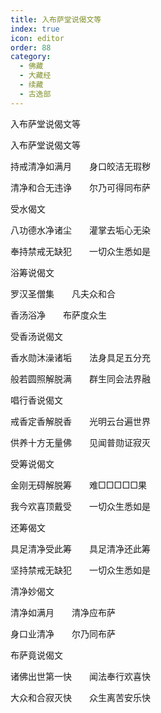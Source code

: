 ```yaml
---
title: 入布萨堂说偈文等
index: true
icon: editor
order: 88
category:
  - 佛藏
  - 大藏经
  - 续藏
  - 古逸部
---
```


  入布萨堂说偈文等  

入布萨堂说偈文等  

持戒清净如满月　　身口皎洁无瑕秽  

清净和合无违诤　　尔乃可得同布萨  

受水偈文  

八功德水净诸尘　　灌掌去垢心无染  

奉持禁戒无缺犯　　一切众生悉如是  

浴筹说偈文  

罗汉圣僧集　　凡夫众和合  

香汤浴净　　布萨度众生  

受香汤说偈文  

香水勋沐澡诸垢　　法身具足五分充  

般若圆照解脱满　　群生同会法界融  

唱行香说偈文  

戒香定香解脱香　　光明云台遍世界  

供养十方无量佛　　见闻普勋证寂灭  

受筹说偈文  

金刚无碍解脱筹　　难□□□□□果  

我今欢喜顶戴受　　一切众生悉如是  

还筹偈文  

具足清净受此筹　　具足清净还此筹  

坚持禁戒无缺犯　　一切众生悉如是  

清净妙偈文  

清净如满月　　清净应布萨  

身口业清净　　尔乃同布萨  

布萨竟说偈文  

诸佛出世第一快　　闻法奉行欢喜快  

大众和合寂灭快　　众生离苦安乐快  
